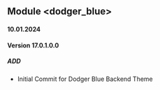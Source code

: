 ## Module <dodger_blue>

#### 10.01.2024
#### Version 17.0.1.0.0
##### ADD

- Initial Commit for Dodger Blue Backend Theme
